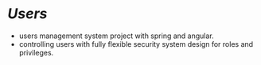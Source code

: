 # ***Users***
* users management system project with spring and angular.
* controlling users with fully flexible security system design for roles and privileges.
